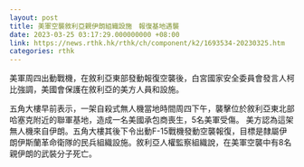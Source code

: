 ```yaml
---
layout: post
title: 美軍空襲敘利亞親伊朗組織設施　報復基地遇襲
date: 2023-03-25 03:17:29.000000000 +08:00
link: https://news.rthk.hk/rthk/ch/component/k2/1693534-20230325.htm
categories: rthk
---
```


美軍周四出動戰機，在敘利亞東部發動報復空襲後，白宮國家安全委員會發言人柯比強調，美國會保護在敘利亞的美方人員和設施。

五角大樓早前表示，一架自殺式無人機當地時間周四下午，襲擊位於敘利亞東北部哈塞克附近的聯軍基地，造成一名美國承包商喪生，5名美軍受傷。 美方認為這架無人機來自伊朗。五角大樓其後下令出動F-15戰機發動空襲報復，目標是隸屬伊朗伊斯蘭革命衛隊的民兵組織設施。敘利亞人權監察組織說，在美軍空襲中有8名親伊朗的武裝分子死亡。
